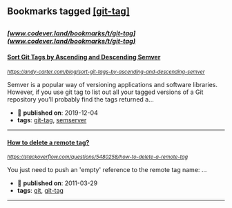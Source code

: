 ## Bookmarks tagged [[git-tag]](https://www.codever.land/search?q=[git-tag])

_<sup><sup>[www.codever.land/bookmarks/t/git-tag](www.codever.land/bookmarks/t/git-tag)</sup></sup>_
---
#### [Sort Git Tags by Ascending and Descending Semver](https://andy-carter.com/blog/sort-git-tags-by-ascending-and-descending-semver)
_<sup>https://andy-carter.com/blog/sort-git-tags-by-ascending-and-descending-semver</sup>_

Semver is a popular way of versioning applications and software libraries. However, if you use git tag to list out all your tagged versions of a Git repository you’ll probably find the tags returned a...
* :calendar: **published on**: 2019-12-04
* **tags**: [git-tag](../tagged/git-tag.md), [semserver](../tagged/semserver.md)
---
#### [How to delete a remote tag?](https://stackoverflow.com/questions/5480258/how-to-delete-a-remote-tag)
_<sup>https://stackoverflow.com/questions/5480258/how-to-delete-a-remote-tag</sup>_

You just need to push an 'empty' reference to the remote tag name:
...
* :calendar: **published on**: 2011-03-29
* **tags**: [git](../tagged/git.md), [git-tag](../tagged/git-tag.md)
---
